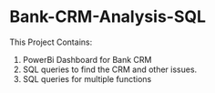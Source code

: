 # Bank-CRM-Analysis-SQL
This Project Contains:
1. PowerBi Dashboard for Bank CRM
2. SQL queries to find the CRM and other issues.
3. SQL queries for multiple functions
